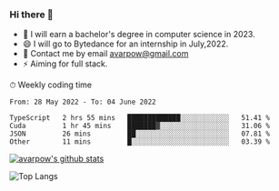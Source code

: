 ### Hi there 👋
<!--I have been a GitHub member for [![Years Badge](https://badges.pufler.dev/years/avarpow)](https://badges.pufler.dev)-->
- 🌱 I will earn a bachelor's degree in computer science in 2023.
- 😄 I will go to Bytedance for an internship in July,2022.
- 💬 Contact me by email avarpow@gmail.com
- ⚡ Aiming for full stack.

<!--💻 Coding Activity Logging

[![Commits Badge](https://badges.pufler.dev/commits/weekly/avarpow)](https://badges.pufler.dev)-->

⏱ Weekly coding time
<!--START_SECTION:waka-->

```text
From: 28 May 2022 - To: 04 June 2022

TypeScript   2 hrs 55 mins   █████████████░░░░░░░░░░░░   51.41 %
Cuda         1 hr 45 mins    ███████▓░░░░░░░░░░░░░░░░░   31.06 %
JSON         26 mins         ██░░░░░░░░░░░░░░░░░░░░░░░   07.81 %
Other        11 mins         █░░░░░░░░░░░░░░░░░░░░░░░░   03.39 %
```

<!--END_SECTION:waka-->

[![avarpow's github stats](https://github-readme-stats.vercel.app/api?username=avarpow&count_private=true&show_icons=true&hide=issues&hide_border=true)](https://github.com/anuraghazra/github-readme-stats)

![Top Langs](https://github-readme-stats.vercel.app/api/top-langs/?username=avarpow&layout=compact&hide_border=true) 
<!--[![avarpow's wakatime stats](https://github-readme-stats.vercel.app/api/wakatime?username=avarpow)](https://github.com/anuraghazra/github-readme-stats)-->
